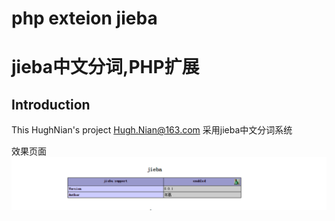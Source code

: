 php exteion jieba
=================

jieba中文分词,PHP扩展
=====================

Introduction
------------
This HughNian's project Hugh.Nian@163.com
采用jieba中文分词系统

效果页面
![phpinfo](https://raw.githubusercontent.com/HughNian/php_jieba_ext/master/jieba.png)
